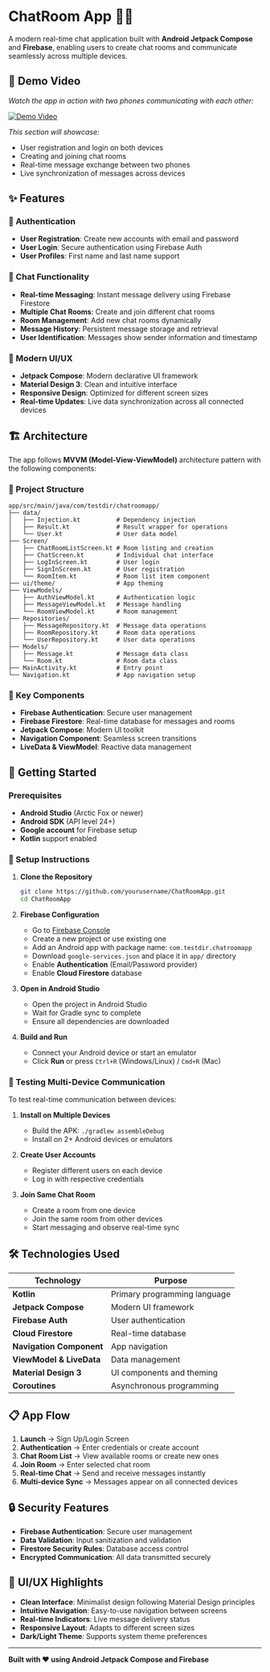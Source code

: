 # ChatRoom App 📱💬

A modern real-time chat application built with **Android Jetpack Compose** and **Firebase**, enabling users to create chat rooms and communicate seamlessly across multiple devices.

## 🎥 Demo Video

*Watch the app in action with two phones communicating with each other:*


[![Demo Video](https://img.youtube.com/vi/vP-jHtImXB0/0.jpg)](https://youtu.be/vP-jHtImXB0)


*This section will showcase:*
- User registration and login on both devices
- Creating and joining chat rooms
- Real-time message exchange between two phones
- Live synchronization of messages across devices

## ✨ Features

### 🔐 Authentication
- **User Registration**: Create new accounts with email and password
- **User Login**: Secure authentication using Firebase Auth
- **User Profiles**: First name and last name support

### 💬 Chat Functionality
- **Real-time Messaging**: Instant message delivery using Firebase Firestore
- **Multiple Chat Rooms**: Create and join different chat rooms
- **Room Management**: Add new chat rooms dynamically
- **Message History**: Persistent message storage and retrieval
- **User Identification**: Messages show sender information and timestamp

### 📱 Modern UI/UX
- **Jetpack Compose**: Modern declarative UI framework
- **Material Design 3**: Clean and intuitive interface
- **Responsive Design**: Optimized for different screen sizes
- **Real-time Updates**: Live data synchronization across all connected devices

## 🏗️ Architecture

The app follows **MVVM (Model-View-ViewModel)** architecture pattern with the following components:

### 📂 Project Structure
```
app/src/main/java/com/testdir/chatroomapp/
├── data/
│   ├── Injection.kt          # Dependency injection
│   ├── Result.kt             # Result wrapper for operations
│   └── User.kt               # User data model
├── Screen/
│   ├── ChatRoomListScreen.kt # Room listing and creation
│   ├── ChatScreen.kt         # Individual chat interface
│   ├── LogInScreen.kt        # User login
│   ├── SignInScreen.kt       # User registration
│   └── RoomItem.kt           # Room list item component
├── ui/theme/                 # App theming
├── ViewModels/
│   ├── AuthViewModel.kt      # Authentication logic
│   ├── MessageViewModel.kt   # Message handling
│   └── RoomViewModel.kt      # Room management
├── Repositories/
│   ├── MessageRepository.kt  # Message data operations
│   ├── RoomRepository.kt     # Room data operations
│   └── UserRepository.kt     # User data operations
├── Models/
│   ├── Message.kt            # Message data class
│   └── Room.kt               # Room data class
├── MainActivity.kt           # Entry point
└── Navigation.kt             # App navigation setup
```

### 🔧 Key Components

- **Firebase Authentication**: Secure user management
- **Firebase Firestore**: Real-time database for messages and rooms
- **Jetpack Compose**: Modern UI toolkit
- **Navigation Component**: Seamless screen transitions
- **LiveData & ViewModel**: Reactive data management

## 🚀 Getting Started

### Prerequisites

- **Android Studio** (Arctic Fox or newer)
- **Android SDK** (API level 24+)
- **Google account** for Firebase setup
- **Kotlin** support enabled

### 🔧 Setup Instructions

1. **Clone the Repository**
   ```bash
   git clone https://github.com/yourusername/ChatRoomApp.git
   cd ChatRoomApp
   ```

2. **Firebase Configuration**
   - Go to [Firebase Console](https://console.firebase.google.com/)
   - Create a new project or use existing one
   - Add an Android app with package name: `com.testdir.chatroomapp`
   - Download `google-services.json` and place it in `app/` directory
   - Enable **Authentication** (Email/Password provider)
   - Enable **Cloud Firestore** database

3. **Open in Android Studio**
   - Open the project in Android Studio
   - Wait for Gradle sync to complete
   - Ensure all dependencies are downloaded

4. **Build and Run**
   - Connect your Android device or start an emulator
   - Click **Run** or press `Ctrl+R` (Windows/Linux) / `Cmd+R` (Mac)

### 📱 Testing Multi-Device Communication

To test real-time communication between devices:

1. **Install on Multiple Devices**
   - Build the APK: `./gradlew assembleDebug`
   - Install on 2+ Android devices or emulators

2. **Create User Accounts**
   - Register different users on each device
   - Log in with respective credentials

3. **Join Same Chat Room**
   - Create a room from one device
   - Join the same room from other devices
   - Start messaging and observe real-time sync

## 🛠️ Technologies Used

| Technology | Purpose |
|------------|---------|
| **Kotlin** | Primary programming language |
| **Jetpack Compose** | Modern UI framework |
| **Firebase Auth** | User authentication |
| **Cloud Firestore** | Real-time database |
| **Navigation Component** | App navigation |
| **ViewModel & LiveData** | Data management |
| **Material Design 3** | UI components and theming |
| **Coroutines** | Asynchronous programming |

## 📋 App Flow

1. **Launch** → Sign Up/Login Screen
2. **Authentication** → Enter credentials or create account
3. **Chat Room List** → View available rooms or create new ones
4. **Join Room** → Enter selected chat room
5. **Real-time Chat** → Send and receive messages instantly
6. **Multi-device Sync** → Messages appear on all connected devices

## 🔒 Security Features

- **Firebase Authentication**: Secure user management
- **Data Validation**: Input sanitization and validation
- **Firestore Security Rules**: Database access control
- **Encrypted Communication**: All data transmitted securely

## 🎨 UI/UX Highlights

- **Clean Interface**: Minimalist design following Material Design principles
- **Intuitive Navigation**: Easy-to-use navigation between screens
- **Real-time Indicators**: Live message delivery status
- **Responsive Layout**: Adapts to different screen sizes
- **Dark/Light Theme**: Supports system theme preferences

---

**Built with ❤️ using Android Jetpack Compose and Firebase**
